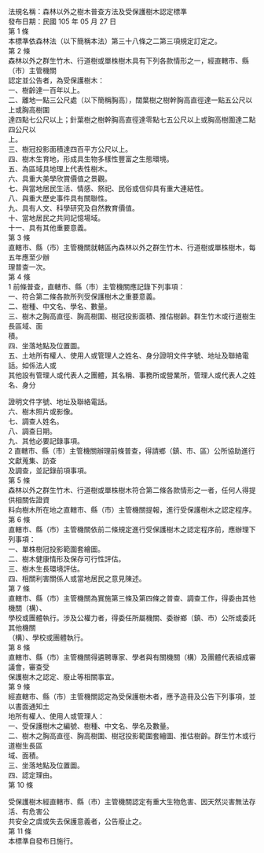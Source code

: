 法規名稱：森林以外之樹木普查方法及受保護樹木認定標準  
發布日期：民國 105 年 05 月 27 日  
第 1 條  
本標準依森林法（以下簡稱本法）第三十八條之二第三項規定訂定之。  
第 2 條  
森林以外之群生竹木、行道樹或單株樹木具有下列各款情形之一，經直轄市、縣（市）主管機關  
認定並公告者，為受保護樹木：  
一、樹齡達一百年以上。  
二、離地一點三公尺處（以下簡稱胸高），闊葉樹之樹幹胸高直徑達一點五公尺以上或胸高樹圍  
達四點七公尺以上；針葉樹之樹幹胸高直徑達零點七五公尺以上或胸高樹圍達二點四公尺以  
上。  
三、樹冠投影面積達四百平方公尺以上。  
四、樹木生育地，形成具生物多樣性豐富之生態環境。  
五、為區域具地理上代表性樹木。  
六、具重大美學欣賞價值之景觀。  
七、與當地居民生活、情感、祭祀、民俗或信仰具有重大連結性。  
八、與重大歷史事件具有關聯性。  
九、具有人文、科學研究及自然教育價值。  
十、當地居民之共同記憶場域。  
十一、具有其他重要意義。  
第 3 條  
直轄市、縣（市）主管機關就轄區內森林以外之群生竹木、行道樹或單株樹木，每五年應至少辦  
理普查一次。  
第 4 條  
1 前條普查，直轄市、縣（市）主管機關應記錄下列事項：  
一、符合第二條各款所列受保護樹木之重要意義。  
二、樹種、中文名、學名、數量。  
三、樹木之胸高直徑、胸高樹圍、樹冠投影面積、推估樹齡。群生竹木或行道樹生長區域、面  
積。  
四、坐落地點及位置圖。  
五、土地所有權人、使用人或管理人之姓名、身分證明文件字號、地址及聯絡電話。如係法人或  
其他設有管理人或代表人之團體，其名稱、事務所或營業所，管理人或代表人之姓名、身分  


證明文件字號、地址及聯絡電話。  
六、樹木照片或影像。  
七、調查人姓名。  
八、調查日期。  
九、其他必要記錄事項。  
2 直轄市、縣（市）主管機關辦理前條普查，得請鄉（鎮、市、區）公所協助進行文獻蒐集、訪查  
及調查，並記錄前項事項。  
第 5 條  
森林以外之群生竹木、行道樹或單株樹木符合第二條各款情形之一者，任何人得提供相關佐證資  
料向樹木所在地之直轄市、縣（市）主管機關提報，進行受保護樹木之認定程序。  
第 6 條  
直轄市、縣（市）主管機關依前二條規定進行受保護樹木之認定程序前，應辦理下列事項：  
一、單株樹冠投影範圍套繪圖。  
二、樹木健康情形及保存可行性評估。  
三、樹木生長環境評估。  
四、相關利害關係人或當地居民之意見陳述。  
第 7 條  
直轄市、縣（市）主管機關為實施第三條及第四條之普查、調查工作，得委由其他機關（構）、  
學校或團體執行。涉及公權力者，得委任所屬機關、委辦鄉（鎮、市）公所或委託其他機關  
（構）、學校或團體執行。  
第 8 條  
直轄市、縣（市）主管機關得遴聘專家、學者與有關機關（構）及團體代表組成審議會，審查受  
保護樹木之認定、廢止等相關事宜。  
第 9 條  
經直轄市、縣（市）主管機關認定為受保護樹木者，應予造冊及公告下列事項，並以書面通知土  
地所有權人、使用人或管理人：  
一、受保護樹木之編號、樹種、中文名、學名及數量。  
二、樹木之胸高直徑、胸高樹圍、樹冠投影範圍套繪圖、推估樹齡。群生竹木或行道樹生長區  
域、面積。  
三、坐落地點及位置圖。  
四、認定理由。  
第 10 條  


受保護樹木經直轄市、縣（市）主管機關認定有重大生物危害、因天然災害無法存活、有危害公  
共安全之虞或失去保護意義者，公告廢止之。  
第 11 條  
本標準自發布日施行。  


